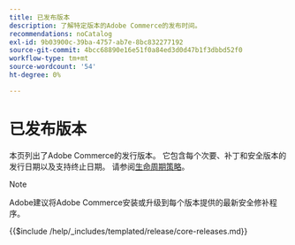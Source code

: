 ```yaml
---
title: 已发布版本
description: 了解特定版本的Adobe Commerce的发布时间。
recommendations: noCatalog
exl-id: 9b03900c-39ba-4757-ab7e-8bc832277192
source-git-commit: 4bcc68890e16e51f0a84ed3d0d47b1f3dbbd52f0
workflow-type: tm+mt
source-wordcount: '54'
ht-degree: 0%

---
```


# 已发布版本

本页列出了Adobe Commerce的发行版本。 它包含每个次要、补丁和安全版本的发行日期以及支持终止日期。 请参阅[生命周期策略](lifecycle-policy.md)。

>[!NOTE]
>
>Adobe建议将Adobe Commerce安装或升级到每个版本提供的最新安全修补程序。

{{$include /help/_includes/templated/release/core-releases.md}}
